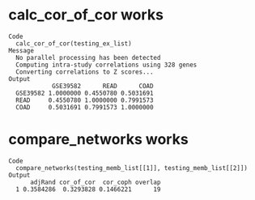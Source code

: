 # calc_cor_of_cor works

    Code
      calc_cor_of_cor(testing_ex_list)
    Message
      No parallel processing has been detected
      Computing intra-study correlations using 328 genes
      Converting correlations to Z scores...
    Output
                GSE39582      READ      COAD
      GSE39582 1.0000000 0.4550780 0.5031691
      READ     0.4550780 1.0000000 0.7991573
      COAD     0.5031691 0.7991573 1.0000000

# compare_networks works

    Code
      compare_networks(testing_memb_list[[1]], testing_memb_list[[2]])
    Output
          adjRand cor_of_cor  cor_coph overlap
      1 0.3584286  0.3293828 0.1466221      19

